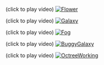 
(click to play video)
[![Flower](https://img.youtube.com/vi/bbTiYvD2MgA//hqdefault.jpg)](https://www.youtube.com/watch?v=bbTiYvD2MgA)

(click to play video)
[![Galaxy](https://img.youtube.com/vi/FuQxeVE_nL0//hqdefault.jpg)](https://www.youtube.com/watch?v=FuQxeVE_nL0)

(click to play video)
[![Fog](https://img.youtube.com/vi/fyOI-npZN78//hqdefault.jpg)](https://www.youtube.com/watch?v=fyOI-npZN78)

(click to play video)
[![BuggyGalaxy](https://img.youtube.com/vi/2AGzruWPmiM/hqdefault.jpg)](https://www.youtube.com/watch?v=2AGzruWPmiM)

(click to play video)
[![OctreeWorking](https://img.youtube.com/vi/MyL9dZfEoOE//hqdefault.jpg)](https://www.youtube.com/watch?v=MyL9dZfEoOE)


